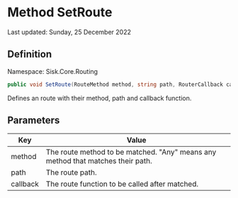 # Method SetRoute
Last updated: Sunday, 25 December 2022

## Definition
Namespace: Sisk.Core.Routing

```csharp
public void SetRoute(RouteMethod method, string path, RouterCallback callback)
```

Defines an route with their method, path and callback function.

## Parameters

| Key | Value |
| --- | --- |
| method | The route method to be matched. "Any" means any method that matches their path. | 
| path | The route path. | 
| callback | The route function to be called after matched. | 

